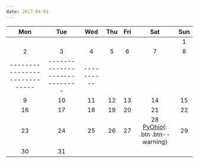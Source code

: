 ```yaml
---
date: 2017-04-01
---
```

| Mon | Tue | Wed | Thu | Fri | Sat | Sun |
|:-------:|:-------:|:-------:|:-------:|:-------:|:-------:|:-------:|
| | | | | | | 1   |
| 2   | 3   | 4   | 5   | 6   | 7   | 8   |
|-----------------------------|-----------------------------|----------
| 9   | 10   | 11   | 12   | 13   | 14   | 15   |
| 16   | 17   | 18   | 19   | 20   | 21   | 22   |
| 23   | 24   | 25   | 26   | 27   | 28 <br /> [PyOhio](/events/pyohio/){: .btn .btn--warning}   | 29   |
| 30   | 31   | | | | | |
